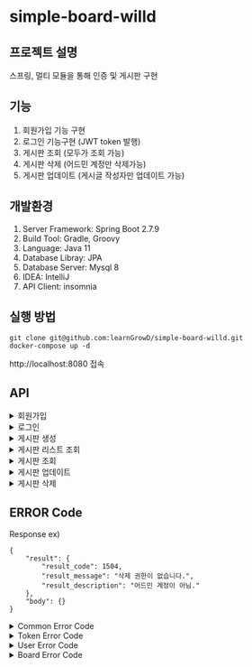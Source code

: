 # simple-board-willd

## 프로젝트 설명
스프링, 멀티 모듈을 통해 인증 및 게시판 구현

## 기능
1. 회원가입 기능 구현
2. 로그인 기능구현 (JWT token 발행)
3. 게시판 조회 (모두가 조회 가능)
4. 게시판 삭제 (어드민 계정만 삭제가능)
5. 게시판 업데이트 (게시글 작성자만 업데이트 가능)

## 개발환경
1. Server Framework: Spring Boot 2.7.9
2. Build Tool: Gradle, Groovy
3. Language: Java 11
4. Database Libray: JPA
5. Database Server: Mysql 8
6. IDEA: IntelliJ
7. API Client: insomnia
      
## 실행 방법
```
git clone git@github.com:learnGrowD/simple-board-willd.git
docker-compose up -d
```
http://localhost:8080 접속

## API
<details>
  <summary>회원가입</summary>
  <div markdown="1">
  POST http://localhost:8080/open-api/user/register

Request
```
{
	"name": String,
	"email": String,
	"password": String,
	"address": String,
	"user_type": Enum("ADMIN", "COMMON")
}
```
Response
```
{
	"result": {
		"result_code": Int,
		"result_message": String,
		"result_description": String
	},
	"body": {
		"id": Long?,
		"name": String?,
		"email": String?,
		"address": String?,
		"status": Enum?("REGISTERED", "UNREGISTERED"),
		"user_type": Enum?("ADMIN", "COMMON"),
		"registered_at": String?,
		"unregistered_at": String?,
		"last_login_at": String?
	}
}
```
  </div>
</details>


<details>
  <summary>로그인</summary>
  <div markdown="1">
  POST: http://localhost:8080/open-api/user/login

Request
```
{
	"email": String,
	"password": String
}
```
Response
```
{
	"result": {
		"result_code": Int,
		"result_message": String,
		"result_description": String
	},
	"body": {
		"access_token": String?,
		"access_token_expired_at": String?,
		"refresh_token": String?,
		"refresh_token_expired_at": Strin?
	}
}
```
  </div>
</details>

<details>
  <summary>게시판 생성</summary>
  <div markdown="1">
  POST http://localhost:8080/api/board

Request
```
{
	"board_name": String,
	"content": String?
}
```
Response
```
{
	"result": {
		"result_code": Int,
		"result_message": String,
		"result_description": String
	},
	"body": {
		"user_id": Long?,
		"board_id": Long?,
		"user_name": String?,
		"user_email": String?,
		"user_type": Enum?("ADMIN", "COMMON"),
		"user_status": Enum?("REGISTERED", "UNREGISTERED"),
		"board_name": String?,
		"board_content": String?,
		"board_status": Enum?("REGISTERED", "UNREGISTERED"),
		"posted_at": String?
	}
}
```
  </div>
</details>

<details>
  <summary>게시판 리스트 조회</summary>
  <div markdown="1">
  GET http://localhost:8080/api/board/all

Request
```
```
Response
```
{
	"result": {
		"result_code": Int,
		"result_message": String,
		"result_description": String
	},
	"body": [
		{
      		"user_id": Long?,
      		"board_id": Long?,
      		"user_name": String?,
      		"user_email": String?,
      		"user_type": Enum?("ADMIN", "COMMON"),
      		"user_status": Enum?("REGISTERED", "UNREGISTERED"),
      		"board_name": String?,
      		"board_content": String?,
      		"board_status": Enum?("REGISTERED", "UNREGISTERED"),
      		"posted_at": String?
		}
	]
}
```
  </div>
</details>

<details>
  <summary>게시판 조회</summary>
  <div markdown="1">
  GET http://localhost:8080/api/board/{id}

Request
```
```
Response
```
{
	"result": {
		"result_code": 200,
		"result_message": "성공",
		"result_description": "성공"
	},
	"body": {
		"user_id": Long?,
		"board_id": Long?,
		"user_name": String?,
		"user_email": String?,
		"user_type": Enum?("ADMIN", "COMMON"),
		"user_status": Enum?("REGISTERED", "UNREGISTERED"),
		"board_name": String?,
		"board_content": String?,
		"board_status": Enum?("REGISTERED", "UNREGISTERED"),
		"posted_at": String?
	}
}
```
  </div>
</details>


<details>
  <summary>게시판 업데이트</summary>
  <div markdown="1">
  PUT: http://localhost:8080/api/board

Request
```
{
	"board_id": Long,
	"board_name": String,
	"content": String?
}
```
Response
```
{
	"result": {
		"result_code": Int,
		"result_message": String,
		"result_description": String
	},
	"body": {
		"user_id": Long?,
		"board_id": Long?,
		"user_name": String?,
		"user_email": String?,
		"user_type": Enum?("ADMIN", "COMMON"),
		"user_status": Enum?("REGISTERED", "UNREGISTERED"),
		"board_name": String?,
		"board_content": String?,
		"board_status": Enum?("REGISTERED", "UNREGISTERED"),
		"posted_at": String?
	}
}
```
  </div>
</details>


<details>
  <summary>게시판 삭제</summary>
  <div markdown="1">
  DELETE: http://localhost:8080/api/board/{id}

Request
```
```
Response
```
{
	"result": {
		"result_code": Int,
		"result_message": String,
		"result_description": String
	},
	"body": {
		"user_id": Long?,
		"board_id": Long?,
		"user_name": String?,
		"user_email": String?,
		"user_type": Enum?("ADMIN", "COMMON"),
		"user_status": Enum?("REGISTERED", "UNREGISTERED"),
		"board_name": String?,
		"board_content": String?,
		"board_status": Enum?("REGISTERED", "UNREGISTERED"),
		"posted_at": String?
	}
}
```
  </div>
</details>

## ERROR Code
Response ex)

```
{
	"result": {
		"result_code": 1504,
		"result_message": "삭제 권한이 없습니다.",
		"result_description": "어드민 계정이 아님."
	},
	"body": {}
}
```
<details>
  <summary>Common Error Code</summary>
  <div markdown="1">
    [httpStatusCode, errorCode, errorDescription]
	  
```
    1. BAD_REQUEST(400, 400, "잘못된 요청"),
    2. VALIDATION_EXCEPTION(400, 510, "Validation Exception"),
    3. NULL_POINT(400, 512, "Null point"),
    4. SERVER_ERROR(500, 500, "서버에러");  
```
  </div>
</details>

<details>
  <summary>Token Error Code</summary>
  <div markdown="1">
    [httpStatusCode, errorCode, errorDescription]    
	  
```
    1. INVALID_TOKEN(400, 2000, "유효하지 않은 코드"),
    2. EXPIRED_TOKEN(400, 2001, "만료된 토큰"),
    3. TOKEN_EXCEPTION(400, 2002, "토큰 알수없는 에러"),
    4. AUTHORIZATION_TOKEN_NOT_FOUND(400, 2003, "인증 헤더 토큰 없음");
```
  </div>
</details>

<details>
  <summary>User Error Code</summary>
  <div markdown="1">
    [httpStatusCode, errorCode, errorDescription]   
	  
```
    1. USER_NOT_FOUND(400, 1404, "아이디 또는 비밀번호가 일치하지 않습니다."),
    2. USER_UNAGEGISTERD(400, 1405, "해지된 사용자 입니다.");
```
  </div>
</details>

<details>
  <summary>Board Error Code</summary>
  <div markdown="1">
    [httpStatusCode, errorCode, errorDescription]     
	  
```
    1. NO_DELETE_PERMISSION(400, 1504, "삭제 권한이 없습니다."),
    2. No_UPDATE_PERMISSION(400, 1505, "수정 권한이 없습니다.");
```
  </div>
</details>

